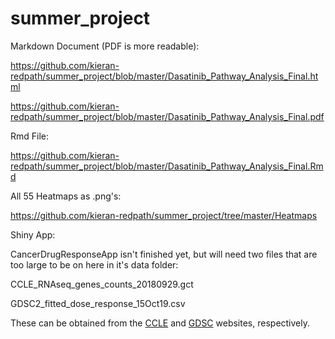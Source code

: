 # summer_project

Markdown Document (PDF is more readable):

https://github.com/kieran-redpath/summer_project/blob/master/Dasatinib_Pathway_Analysis_Final.html

https://github.com/kieran-redpath/summer_project/blob/master/Dasatinib_Pathway_Analysis_Final.pdf

Rmd File:

https://github.com/kieran-redpath/summer_project/blob/master/Dasatinib_Pathway_Analysis_Final.Rmd

All 55 Heatmaps as .png's:

https://github.com/kieran-redpath/summer_project/tree/master/Heatmaps

Shiny App:

CancerDrugResponseApp isn't finished yet, but will need two files that are too large to be on here in it's data folder:

CCLE_RNAseq_genes_counts_20180929.gct

GDSC2_fitted_dose_response_15Oct19.csv

These can be obtained from the [CCLE](https://portals.broadinstitute.org/ccle) and [GDSC](https://www.cancerrxgene.org/) websites, respectively.

